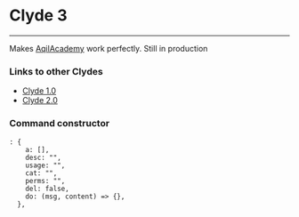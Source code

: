 # Clyde 3
-----------------------------------------------------------
Makes [AqilAcademy][aa] work perfectly. Still in production

### Links to other Clydes
- [Clyde 1.0][c]
- [Clyde 2.0][c2]

### Command constructor
```
: {
    a: [],
    desc: "",
    usage: "",
    cat: "",
    perms: "",
    del: false,
    do: (msg, content) => {},
  },
```

[c]: https://github.com/ShadowKA/AqilAcademy-bot "Clyde Repository"
[c2]: https://glitch.com/edit/#!/clyde-backup "Clyde 2.0"
[aa]: https://discord.gg/285cj7j "AqilAcademy"